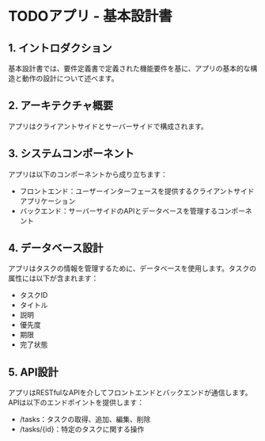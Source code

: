 # TODOアプリ - 基本設計書
## 1. イントロダクション
基本設計書では、要件定義書で定義された機能要件を基に、アプリの基本的な構造と動作の設計について述べます。

## 2. アーキテクチャ概要
アプリはクライアントサイドとサーバーサイドで構成されます。

## 3. システムコンポーネント
アプリは以下のコンポーネントから成り立ちます：

* フロントエンド：ユーザーインターフェースを提供するクライアントサイドアプリケーション
* バックエンド：サーバーサイドのAPIとデータベースを管理するコンポーネント

## 4. データベース設計
アプリはタスクの情報を管理するために、データベースを使用します。タスクの属性には以下が含まれます：

* タスクID
* タイトル
* 説明
* 優先度
* 期限
* 完了状態

## 5. API設計
アプリはRESTfulなAPIを介してフロントエンドとバックエンドが通信します。APIは以下のエンドポイントを提供します：

* /tasks：タスクの取得、追加、編集、削除
* /tasks/{id}：特定のタスクに関する操作